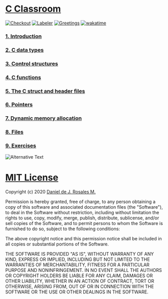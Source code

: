 # [C Classroom](https://classroom.github.com/classrooms/49954342-taller-programacion-classroom)
[![Checkout](https://github.com/taller-programacion/C/actions/workflows/action.yml/badge.svg)](https://github.com/taller-programacion/C/actions/workflows/action.yml)
[![Labeler](https://github.com/taller-programacion/C/actions/workflows/label.yml/badge.svg?branch=master)](https://github.com/taller-programacion/C/actions/workflows/label.yml)
[![Greetings](https://github.com/taller-programacion/C/actions/workflows/greetings.yml/badge.svg)](https://github.com/taller-programacion/C/actions/workflows/greetings.yml)
[![wakatime](https://wakatime.com/badge/user/bbd1ffab-8ecd-4925-89f8-871387792d21/project/c8217ee0-b696-4768-a581-acf1cb728c15.svg)](https://wakatime.com/badge/user/bbd1ffab-8ecd-4925-89f8-871387792d21/project/c8217ee0-b696-4768-a581-acf1cb728c15)

### [1. Introduction](https://github.com/taller-programacion/C/tree/master/introduction)
### [2. C data types](https://github.com/taller-programacion/C/tree/master/variables)
### [3. Control structures](https://github.com/taller-programacion/C/tree/master/control)
### [4. C functions](https://github.com/taller-programacion/C/tree/master/function)
### [5. The C struct and header files](https://github.com/taller-programacion/C/tree/master/struct)
### [6. Pointers ](https://github.com/taller-programacion/C/tree/master/pointer)
### [7. Dynamic memory allocation](https://github.com/taller-programacion/C/tree/master/memory)
### [8. Files](https://github.com/taller-programacion/C/tree/master/files)
### [9. Exercises](https://github.com/taller-programacion/C/tree/master/exercises)

<img src="https://github.com/taller-programacion/C/blob/master/images/codeStats.svg" alt="Alternative Text"/>

# [MIT License](https://github.com/taller-programacion/C/blob/master/LICENSE)

Copyright (c) 2020 [Daniel de J. Rosales M.](https://dannascornell.github.io/)

Permission is hereby granted, free of charge, to any person obtaining a copy
of this software and associated documentation files (the "Software"), to deal
in the Software without restriction, including without limitation the rights
to use, copy, modify, merge, publish, distribute, sublicense, and/or sell
copies of the Software, and to permit persons to whom the Software is
furnished to do so, subject to the following conditions:

The above copyright notice and this permission notice shall be included in all
copies or substantial portions of the Software.

THE SOFTWARE IS PROVIDED "AS IS", WITHOUT WARRANTY OF ANY KIND, EXPRESS OR
IMPLIED, INCLUDING BUT NOT LIMITED TO THE WARRANTIES OF MERCHANTABILITY,
FITNESS FOR A PARTICULAR PURPOSE AND NONINFRINGEMENT. IN NO EVENT SHALL THE
AUTHORS OR COPYRIGHT HOLDERS BE LIABLE FOR ANY CLAIM, DAMAGES OR OTHER
LIABILITY, WHETHER IN AN ACTION OF CONTRACT, TORT OR OTHERWISE, ARISING FROM,
OUT OF OR IN CONNECTION WITH THE SOFTWARE OR THE USE OR OTHER DEALINGS IN THE
SOFTWARE.
